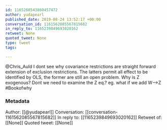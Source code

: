 ```yaml
---
id: 1165260543860457472
author: yudapearl
published_date: 2019-08-24 13:52:17 +00:00
conversation_id: 1161562085567815682
in_reply_to: 1165239849693020162
retweet: None
quoted_tweet: None
type: tweet
tags:

---
```


@Chris_Auld I dont see why covariance restrictions are straight forward extension of exclusion restrictions. The latters permit all effect to be identified by OLS, the former are still an open problem. Why is Z exogenous? Dont we need to examine the Z eq.? eg. what if we add W--&gt;Z #Bookofwhy

### Metadata

Author: [[@yudapearl]]
Conversation: [[conversation-1161562085567815682]]
In reply to: [[1165239849693020162]]
Retweet of: [[None]]
Quoted tweet: [[None]]
